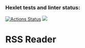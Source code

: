 ### Hexlet tests and linter status:
[![Actions Status](https://github.com/masha-masha/frontend-project-11/actions/workflows/hexlet-check.yml/badge.svg)](https://github.com/masha-masha/frontend-project-11/actions)
<a href="https://codeclimate.com/github/masha-masha/frontend-project-11/maintainability"><img src="https://api.codeclimate.com/v1/badges/75ff5dbe5759321dea71/maintainability" /></a>

<h1>RSS Reader</h1>